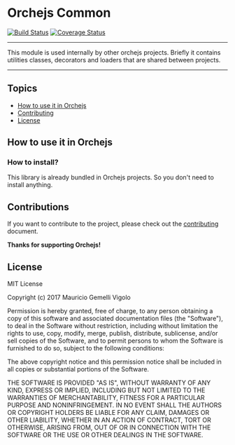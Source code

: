 Orchejs Common
==================

[![Build Status](https://travis-ci.org/orchejs/common.svg?branch=master)](https://travis-ci.org/orchejs/common)
[![Coverage Status](https://coveralls.io/repos/github/orchejs/common/badge.svg?branch=master)](https://coveralls.io/github/orchejs/common?branch=master)

-------

This module is used internally by other orchejs projects. Briefly it contains utilities classes,
decorators and loaders that are shared between projects.

-------
## Topics

- [How to use it in Orchejs](#huo)
- [Contributing](#con)
- [License](#lic)

## <a name="huo"></a> How to use it in Orchejs

### How to install?

This library is already bundled in Orchejs projects. So you don't need to install anything.

## <a name="con"></a> Contributions

If you want to contribute to the project, please check out the [contributing](CONTRIBUTING.md) 
document.

**Thanks for supporting Orchejs!**

## <a name="lic"></a> License

MIT License

Copyright (c) 2017 Mauricio Gemelli Vigolo

Permission is hereby granted, free of charge, to any person obtaining a copy
of this software and associated documentation files (the "Software"), to deal
in the Software without restriction, including without limitation the rights
to use, copy, modify, merge, publish, distribute, sublicense, and/or sell
copies of the Software, and to permit persons to whom the Software is
furnished to do so, subject to the following conditions:

The above copyright notice and this permission notice shall be included in all
copies or substantial portions of the Software.

THE SOFTWARE IS PROVIDED "AS IS", WITHOUT WARRANTY OF ANY KIND, EXPRESS OR
IMPLIED, INCLUDING BUT NOT LIMITED TO THE WARRANTIES OF MERCHANTABILITY,
FITNESS FOR A PARTICULAR PURPOSE AND NONINFRINGEMENT. IN NO EVENT SHALL THE
AUTHORS OR COPYRIGHT HOLDERS BE LIABLE FOR ANY CLAIM, DAMAGES OR OTHER
LIABILITY, WHETHER IN AN ACTION OF CONTRACT, TORT OR OTHERWISE, ARISING FROM,
OUT OF OR IN CONNECTION WITH THE SOFTWARE OR THE USE OR OTHER DEALINGS IN THE
SOFTWARE.